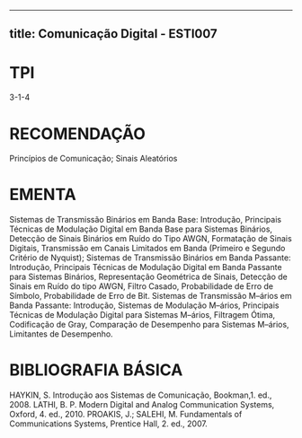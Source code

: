 
---
title: Comunicação Digital - ESTI007 
---

# TPI

3-1-4

# RECOMENDAÇÃO

Princípios de Comunicação; Sinais Aleatórios

# EMENTA

Sistemas de Transmissão Binários em Banda Base: Introdução, Principais Técnicas de Modulação Digital em Banda Base para Sistemas Binários, Detecção de Sinais Binários em Ruído do Tipo AWGN, Formatação de Sinais Digitais, Transmissão em Canais Limitados em Banda (Primeiro e Segundo Critério de Nyquist); Sistemas de Transmissão Binários em Banda Passante: Introdução, Principais Técnicas de Modulação Digital em Banda Passante para Sistemas Binários, Representação Geométrica de Sinais, Detecção de Sinais em Ruído do tipo AWGN, Filtro Casado, Probabilidade de Erro de Símbolo, Probabilidade de Erro de Bit. Sistemas de Transmissão M–ários em Banda Passante: Introdução, Sistemas de Modulação M–ários, Principais Técnicas de Modulação Digital para Sistemas M–ários, Filtragem Ótima, Codificação de Gray, Comparação de Desempenho para Sistemas M–ários, Limitantes de Desempenho.

# BIBLIOGRAFIA BÁSICA

HAYKIN, S. Introdução aos Sistemas de Comunicação, Bookman,1. ed., 2008.
LATHI, B. P. Modern Digital and Analog Communication Systems, Oxford, 4. ed., 2010.
PROAKIS, J.; SALEHI, M. Fundamentals of Communications Systems, Prentice Hall, 2. ed., 2007.
        